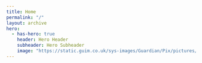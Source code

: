 ```yaml
---
title: Home
permalink: "/"
layout: archive
hero:
  - has-hero: true
    header: Hero Header
    subheader: Hero Subheader
    image: "https://static.guim.co.uk/sys-images/Guardian/Pix/pictures/2014/11/12/1415798205235/d7b98df4-68e1-4971-a9fe-a5a5eb9c8a44-2060x1236.jpeg"
---
```

